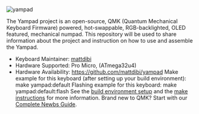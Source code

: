![yampad](https://github.com/mattdibi/yampad/blob/master/img/yampad.jpg)

The Yampad project is an open-source, QMK (Quantum Mechanical Keyboard Firmware) powered, hot-swappable, RGB-backlighted, OLED featured, mechanical numpad. This repository will be used to share information about the project and instruction on how to use and assemble the Yampad.

* Keyboard Maintainer: [mattdibi](https://github.com/mattdibi)
* Hardware Supported: Pro Micro, (ATmega32u4)
* Hardware Availability: https://github.com/mattdibi/yampad
Make example for this keyboard (after setting up your build environment):
    make yampad:default
Flashing example for this keyboard:
    make yampad:default:flash
See the [build environment setup](https://docs.qmk.fm/#/getting_started_build_tools) and the [make instructions](https://docs.qmk.fm/#/getting_started_make_guide) for more information. Brand new to QMK? Start with our [Complete Newbs Guide](https://docs.qmk.fm/#/newbs).
